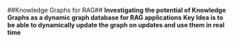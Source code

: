 ##Knowledge Graphs for RAG##
**Investigating the potential of Knowledge Graphs as a dynamic graph database for RAG applications**
**Key Idea is to be able to dynamically update the graph on updates and use them in real time**
